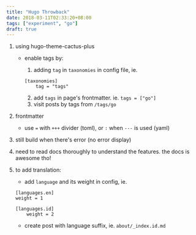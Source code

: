 ```yaml
---
title: "Hugo Throwback"
date: 2018-03-11T02:33:20+08:00
tags: ["experiment", "go"]
draft: true
---
```


1. using hugo-theme-cactus-plus
    - enable tags by:
        1. adding `tag` in `taxonomies` in config file, ie.

        ```
        [taxonomies]
            tag = "tags"
        ``` 
        2. add `tags` in page's frontmatter. ie. `tags = ["go"]`
        3. visit posts by tags from `/tags/go`
2. frontmatter
    - use `=` with `+++` divider (toml), or `:` when `---` is used (yaml)
3. still build when there's error (no error display)
4. need to read docs thoroughly to understand the features. the docs is awesome tho!
5. to add translation:
    - add `language` and its weight in config, ie.

    ```
    [languages.en]
    weight = 1

    [languages.id]
        weight = 2
    ```
    - create post with language suffix, ie. `about/_index.id.md`